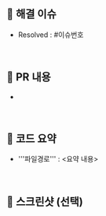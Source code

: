 ## 💌 해결 이슈

- Resolved : #이슈번호

<br/>

## 📌 PR 내용

- 

<br/>

## 📝 코드 요약

- '''파일경로''' : <요약 내용>

<br/>

## 📸 스크린샷 (선택)
